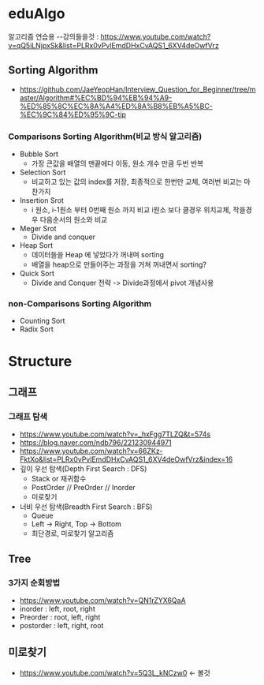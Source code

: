 # eduAlgo
알고리즘 연습용
--강의들을것 : https://www.youtube.com/watch?v=qQ5iLNjpxSk&list=PLRx0vPvlEmdDHxCvAQS1_6XV4deOwfVrz

## Sorting Algorithm
- https://github.com/JaeYeopHan/Interview_Question_for_Beginner/tree/master/Algorithm#%EC%BD%94%EB%94%A9-%ED%85%8C%EC%8A%A4%ED%8A%B8%EB%A5%BC-%EC%9C%84%ED%95%9C-tip

### Comparisons Sorting Algorithm(비교 방식 알고리즘)
- Bubble Sort
  - 가장 큰값을 배열의 맨끝에다 이동, 원소 개수 만큼 두번 반복
- Selection Sort
  - 비교하고 있는 값의 index를 저장, 최종적으로 한번만 교체, 여러번 비교는 마찬가지
- Insertion Srot
  - i 원소, i-1원소 부터 0번째 원소 까지 비교 i원소 보다 클경우 위치교체, 작을경우 다음순서의 원소와 비교
- Meger Srot
  - Divide and conquer
- Heap Sort
  - 데이터들을 Heap 에 넣었다가 꺼내며 sorting
  - 배열을 heap으로 만들어주는 과정을 거쳐 꺼내면서 sorting?
- Quick Sort
  - Divide and Conquer 전략 -> Divide과정에서 pivot 개념사용
### non-Comparisons Sorting Algorithm
- Counting Sort
- Radix Sort

# Structure
## 그래프
### 그래프 탐색
- https://www.youtube.com/watch?v=_hxFgg7TLZQ&t=574s
- https://blog.naver.com/ndb796/221230944971
- https://www.youtube.com/watch?v=66ZKz-FktXo&list=PLRx0vPvlEmdDHxCvAQS1_6XV4deOwfVrz&index=16
- 깊이 우선 탐색(Depth First Search : DFS)
  - Stack or 재귀함수
  - PostOrder // PreOrder // Inorder
  - 미로찾기 
- 너비 우선 탐색(Breadth First Search : BFS)
  - Queue
  - Left -> Right, Top -> Bottom
  - 최단경로, 미로찾기 알고리즘

## Tree
### 3가지 순회방법
- https://www.youtube.com/watch?v=QN1rZYX6QaA
- inorder : left, root, right
- Preorder : root, left, right
- postorder : left, right, root

## 미로찾기
- https://www.youtube.com/watch?v=5Q3L_kNCzw0 <- 볼것